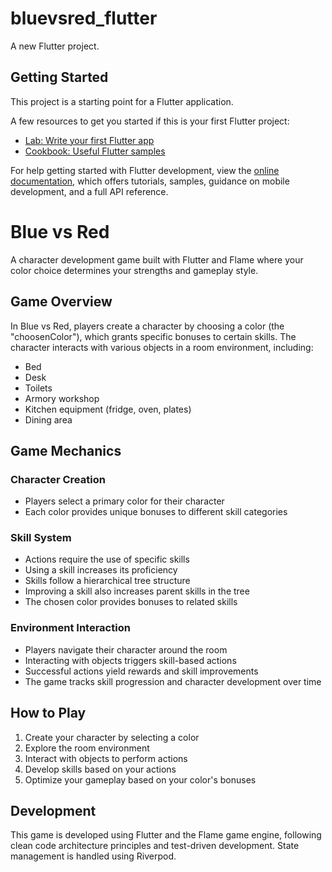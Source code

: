 # bluevsred_flutter

A new Flutter project.

## Getting Started

This project is a starting point for a Flutter application.

A few resources to get you started if this is your first Flutter project:

- [Lab: Write your first Flutter app](https://docs.flutter.dev/get-started/codelab)
- [Cookbook: Useful Flutter samples](https://docs.flutter.dev/cookbook)

For help getting started with Flutter development, view the
[online documentation](https://docs.flutter.dev/), which offers tutorials,
samples, guidance on mobile development, and a full API reference.
# Blue vs Red

A character development game built with Flutter and Flame where your color choice determines your strengths and gameplay style.

## Game Overview

In Blue vs Red, players create a character by choosing a color (the "choosenColor"), which grants specific bonuses to certain skills. The character interacts with various objects in a room environment, including:

- Bed
- Desk
- Toilets
- Armory workshop
- Kitchen equipment (fridge, oven, plates)
- Dining area

## Game Mechanics

### Character Creation
- Players select a primary color for their character
- Each color provides unique bonuses to different skill categories

### Skill System
- Actions require the use of specific skills
- Using a skill increases its proficiency
- Skills follow a hierarchical tree structure
- Improving a skill also increases parent skills in the tree
- The chosen color provides bonuses to related skills

### Environment Interaction
- Players navigate their character around the room
- Interacting with objects triggers skill-based actions
- Successful actions yield rewards and skill improvements
- The game tracks skill progression and character development over time

## How to Play

1. Create your character by selecting a color
2. Explore the room environment
3. Interact with objects to perform actions
4. Develop skills based on your actions
5. Optimize your gameplay based on your color's bonuses

## Development

This game is developed using Flutter and the Flame game engine, following clean code architecture principles and test-driven development. State management is handled using Riverpod.